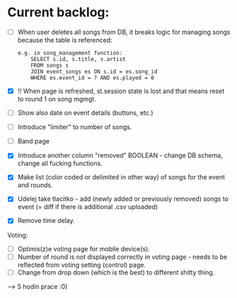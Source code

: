 # Current backlog:
- [ ]   When user deletes all songs from DB, it breaks logic for managing songs
        because the table is referenced:

        e.g. in song_management function:
            SELECT s.id, s.title, s.artist 
            FROM songs s 
            JOIN event_songs es ON s.id = es.song_id 
            WHERE es.event_id = ? AND es.played = 0
            
- [x]   !! When page is refreshed, st.session state is lost and that means reset to round 1 on song mgmgt.
- [ ]   Show also date on event details (buttons, etc.)
- [ ]   Introduce "limiter" to number of songs.
- [ ]   Band page
- [x]   Introduce another column "removed" BOOLEAN - change DB schema, change all fucking functions.
- [x]   Make list (color coded or delimited in other way) of songs for the event and rounds.
- [x]   Udelej take tlacitko - add (newly added or previously removed) songs to event (= diff if there is additional .csv uploaded)
- [x]   Remove time delay. 

Voting:
- [ ]   Optimis(z)e voting page for mobile device(s).
- [ ]   Number of round is not displayed correctly in voting page - needs to be reflected from voting setting (control) page.
- [ ]   Change from drop down (which is the best) to different shitty thing.

--> 5 hodin prace :0)